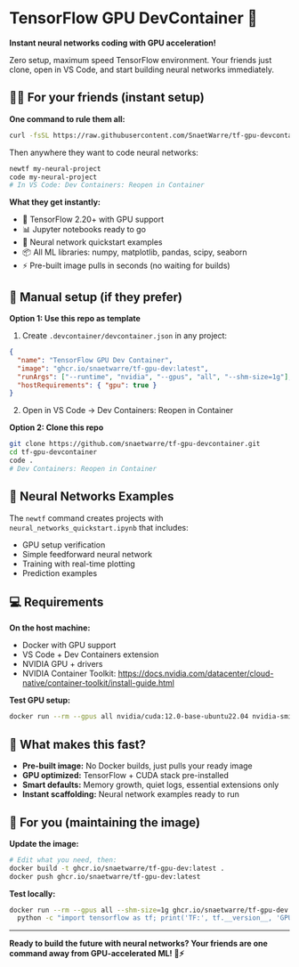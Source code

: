 # TensorFlow GPU DevContainer 🚀

**Instant neural networks coding with GPU acceleration!**

Zero setup, maximum speed TensorFlow environment. Your friends just clone, open in VS Code, and start building neural networks immediately.

## 🏃‍♂️ For your friends (instant setup)

**One command to rule them all:**
```bash
curl -fsSL https://raw.githubusercontent.com/SnaetWarre/tf-gpu-devcontainer/master/scripts/install.sh | bash
```

Then anywhere they want to code neural networks:
```bash
newtf my-neural-project
code my-neural-project
# In VS Code: Dev Containers: Reopen in Container
```

**What they get instantly:**
- 🎯 TensorFlow 2.20+ with GPU support  
- 📊 Jupyter notebooks ready to go
- 🧠 Neural network quickstart examples
- 📦 All ML libraries: numpy, matplotlib, pandas, scipy, seaborn
- ⚡ Pre-built image pulls in seconds (no waiting for builds)

## 🔧 Manual setup (if they prefer)

**Option 1: Use this repo as template**
1. Create `.devcontainer/devcontainer.json` in any project:
```json
{
  "name": "TensorFlow GPU Dev Container",
  "image": "ghcr.io/snaetwarre/tf-gpu-dev:latest",
  "runArgs": ["--runtime", "nvidia", "--gpus", "all", "--shm-size=1g"],
  "hostRequirements": { "gpu": true }
}
```
2. Open in VS Code → Dev Containers: Reopen in Container

**Option 2: Clone this repo**
```bash
git clone https://github.com/snaetwarre/tf-gpu-devcontainer.git
cd tf-gpu-devcontainer
code .
# Dev Containers: Reopen in Container
```

## 🧠 Neural Networks Examples

The `newtf` command creates projects with `neural_networks_quickstart.ipynb` that includes:
- GPU setup verification
- Simple feedforward neural network
- Training with real-time plotting
- Prediction examples

## 💻 Requirements

**On the host machine:**
- Docker with GPU support
- VS Code + Dev Containers extension  
- NVIDIA GPU + drivers
- NVIDIA Container Toolkit: https://docs.nvidia.com/datacenter/cloud-native/container-toolkit/install-guide.html

**Test GPU setup:**
```bash
docker run --rm --gpus all nvidia/cuda:12.0-base-ubuntu22.04 nvidia-smi
```

## 🚀 What makes this fast?

- **Pre-built image:** No Docker builds, just pulls your ready image
- **GPU optimized:** TensorFlow + CUDA stack pre-installed  
- **Smart defaults:** Memory growth, quiet logs, essential extensions only
- **Instant scaffolding:** Neural network examples ready to run

## 🔄 For you (maintaining the image)

**Update the image:**
```bash
# Edit what you need, then:
docker build -t ghcr.io/snaetwarre/tf-gpu-dev:latest .
docker push ghcr.io/snaetwarre/tf-gpu-dev:latest
```

**Test locally:**
```bash
docker run --rm --gpus all --shm-size=1g ghcr.io/snaetwarre/tf-gpu-dev:latest \
  python -c "import tensorflow as tf; print('TF:', tf.__version__, 'GPUs:', tf.config.list_physical_devices('GPU'))"
```

---

**Ready to build the future with neural networks? Your friends are one command away from GPU-accelerated ML! 🤖⚡**